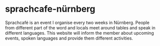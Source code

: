 # sprachcafe-nürnberg
Sprachcafé is an event I organise every two weeks in Nürnberg. People from different part of the word and locals meet around tables and speak in different languages. This website will inform the member about upcoming events, spoken languages and provide them different activities.
